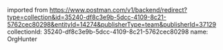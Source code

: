 imported from https://www.postman.com/v1/backend/redirect?type=collection&id=35240-df8c3e9b-5dcc-4109-8c21-5762cec80298&entityId=14274&publisherType=team&publisherId=37129
collectionId: 35240-df8c3e9b-5dcc-4109-8c21-5762cec80298
name: OrgHunter